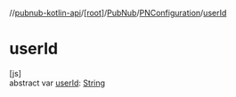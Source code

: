 //[pubnub-kotlin-api](../../../../index.md)/[[root]](../../index.md)/[PubNub](../index.md)/[PNConfiguration](index.md)/[userId](user-id.md)

# userId

[js]\
abstract var [userId](user-id.md): [String](https://kotlinlang.org/api/latest/jvm/stdlib/kotlin/-string/index.html)
